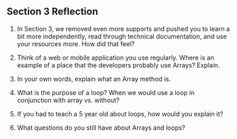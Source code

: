 ## Section 3 Reflection

1. In Section 3, we removed even more supports and pushed you to learn a bit more independently, read through technical documentation, and use your resources more. How did that feel?

1. Think of a web or mobile application you use regularly. Where is an example of a place that the developers probably use Arrays? Explain.

1. In your own words, explain what an Array method is.

1. What is the purpose of a loop? When we would use a loop in conjunction with array vs. without?

1. If you had to teach a 5 year old about loops, how would you explain it?

1. What questions do you still have about Arrays and loops?
